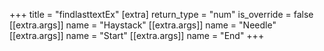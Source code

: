 +++
title = "findlasttextEx"
[extra]
return_type = "num"
is_override = false
[[extra.args]]
name = "Haystack"
[[extra.args]]
name = "Needle"
[[extra.args]]
name = "Start"
[[extra.args]]
name = "End"
+++